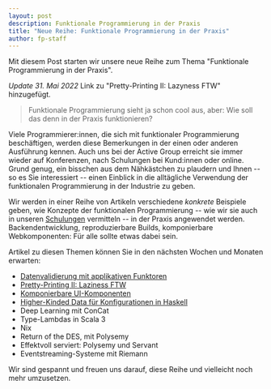 ```yaml
---
layout: post
description: Funktionale Programmierung in der Praxis
title: "Neue Reihe: Funktionale Programmierung in der Praxis"
author: fp-staff
---
```


Mit diesem Post starten wir unsere neue Reihe zum Thema "Funktionale
Programmierung in der Praxis".

<!-- more start -->

*Update 31. Mai 2022* Link zu "Pretty-Printing II: Lazyness FTW"
hinzugefügt.

> Funktionale Programmierung sieht ja schon cool aus, aber: Wie soll
> das denn in der Praxis funktionieren?

Viele Programmierer:innen, die sich mit funktionaler Programmierung
beschäftigen, werden diese Bemerkungen in der einen oder anderen
Ausführung kennen.  Auch uns bei der Active Group erreicht sie immer
wieder auf Konferenzen, nach Schulungen bei Kund:innen oder online.
Grund genug, ein bisschen aus dem Nähkästchen zu plaudern und Ihnen --
so es Sie interessiert -- einen Einblick in die alltägliche Verwendung
der funktionalen Programmierung in der Industrie zu geben.

Wir werden in einer Reihe von Artikeln verschiedene *konkrete*
Beispiele geben, wie Konzepte der funktionalen Programmierung -- wie
wir sie auch in unseren
[Schulungen](https://www.active-group.de/schulung/) vermitteln -- in
der Praxis angewendet werden.  Backendentwicklung, reproduzierbare
Builds, komponierbare Webkomponenten: Für alle sollte etwas dabei
sein.

Artikel zu diesen Themen können Sie in den nächsten Wochen und Monaten
erwarten:

- [Datenvalidierung mit applikativen
  Funktoren](/2022/04/26/validierung-mit-applikativen-funktoren.html)
- [Pretty-Printing II: Laziness FTW](/2022/05/30/prettier-printer-2.html)
- [Komponierbare UI-Komponenten](/2022/06/30/composable-components.html)
- [Higher-Kinded Data für Konfigurationen in Haskell](/2022/07/29/higher-kinded-data.html)
- Deep Learning mit ConCat
- Type-Lambdas in Scala 3
- Nix
- Return of the DES, mit Polysemy
- Effektvoll serviert: Polysemy und Servant
- Eventstreaming-Systeme mit Riemann

Wir sind gespannt und freuen uns darauf, diese Reihe und vielleicht
noch mehr umzusetzen.
